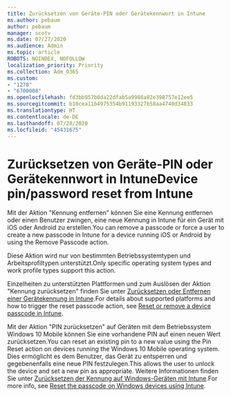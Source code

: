 ```yaml
---
title: Zurücksetzen von Geräte-PIN oder Gerätekennwort in Intune
ms.author: pebaum
author: pebaum
manager: scotv
ms.date: 07/27/2020
ms.audience: Admin
ms.topic: article
ROBOTS: NOINDEX, NOFOLLOW
localization_priority: Priority
ms.collection: Adm_O365
ms.custom:
- "1278"
- "6700008"
ms.openlocfilehash: fd3bb957b0da22dfab5a9988a82e398757e12ee5
ms.sourcegitcommit: b10cea11b4975354b91193327b58aa4740d34833
ms.translationtype: HT
ms.contentlocale: de-DE
ms.lasthandoff: 07/28/2020
ms.locfileid: "45431675"
---
```

# <a name="device-pinpassword-reset-from-intune"></a><span data-ttu-id="40894-102">Zurücksetzen von Geräte-PIN oder Gerätekennwort in Intune</span><span class="sxs-lookup"><span data-stu-id="40894-102">Device pin/password reset from Intune</span></span>

<span data-ttu-id="40894-103">Mit der Aktion "Kennung entfernen" können Sie eine Kennung entfernen oder einen Benutzer zwingen, eine neue Kennung in Intune für ein Gerät mit iOS oder Android zu erstellen.</span><span class="sxs-lookup"><span data-stu-id="40894-103">You can remove a passcode or force a user to create a new passcode in Intune for a device running iOS or Android by using the Remove Passcode action.</span></span>

<span data-ttu-id="40894-104">Diese Aktion wird nur von bestimmten Betriebssystemtypen und Arbeitsprofiltypen unterstützt.</span><span class="sxs-lookup"><span data-stu-id="40894-104">Only specific operating system types and work profile types support this action.</span></span>

<span data-ttu-id="40894-105">Einzelheiten zu unterstützten Plattformen und zum Auslösen der Aktion "Kennung zurücksetzen" finden Sie unter [Zurücksetzen oder Entfernen einer Gerätekennung in Intune](https://docs.microsoft.com/intune/device-passcode-reset).</span><span class="sxs-lookup"><span data-stu-id="40894-105">For details about supported platforms and how to trigger the reset passcode action, see [Reset or remove a device passcode in Intune](https://docs.microsoft.com/intune/device-passcode-reset).</span></span>

<span data-ttu-id="40894-106">Mit der Aktion "PIN zurücksetzen" auf Geräten mit dem Betriebssystem Windows 10 Mobile können Sie eine vorhandene PIN auf einen neuen Wert zurücksetzen.</span><span class="sxs-lookup"><span data-stu-id="40894-106">You can reset an existing pin to a new value using the Pin Reset action on devices running the Windows 10 Mobile operating system.</span></span> <span data-ttu-id="40894-107">Dies ermöglicht es dem Benutzer, das Gerät zu entsperren und gegebenenfalls eine neue PIN festzulegen.</span><span class="sxs-lookup"><span data-stu-id="40894-107">This allows the user to unlock the device and set a new pin as appropriate.</span></span> <span data-ttu-id="40894-108">Weitere Informationen finden Sie unter [Zurücksetzen der Kennung auf Windows-Geräten mit Intune](https://docs.microsoft.com/intune/device-windows-pin-reset).</span><span class="sxs-lookup"><span data-stu-id="40894-108">For more info, see [Reset the passcode on Windows devices using Intune](https://docs.microsoft.com/intune/device-windows-pin-reset).</span></span>